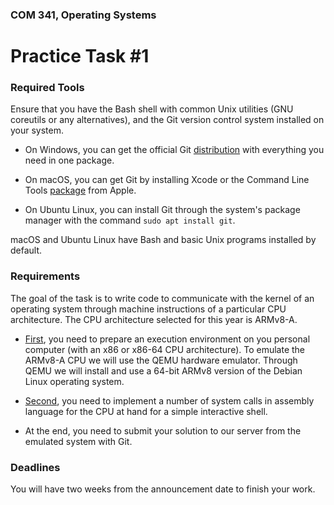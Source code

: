 ### COM 341, Operating Systems
# Practice Task #1

### Required Tools

Ensure that you have the Bash shell with common Unix utilities (GNU coreutils or
any alternatives), and the Git version control system installed on your system.

* On Windows, you can get the official Git
  [distribution](https://git-scm.com/downloads) with everything you need in one
  package.

* On macOS, you can get Git by installing Xcode or the Command Line Tools
  [package](https://developer.apple.com/opensource) from Apple.

* On Ubuntu Linux, you can install Git through the system's package manager with
  the command `sudo apt install git`.

macOS and Ubuntu Linux have Bash and basic Unix programs installed by default.

### Requirements

The goal of the task is to write code to communicate with the kernel of an
operating system through machine instructions of a particular CPU architecture.
The CPU architecture selected for this year is ARMv8-A.

* [First](https://github.com/auca/com.341/tree/master/Practice%201/debian/arm64),
  you need to prepare an execution environment on you personal computer (with an
  x86 or x86-64 CPU architecture). To emulate the ARMv8-A CPU we will use the
  QEMU hardware emulator. Through QEMU we will install and use a 64-bit ARMv8
  version of the Debian Linux operating system.

* [Second](https://github.com/auca/com.341/tree/master/Practice%201/ish), you
  need to implement a number of system calls in assembly language for the CPU at
  hand for a simple interactive shell.

* At the end, you need to submit your solution to our server from the emulated
  system with Git.

### Deadlines

You will have two weeks from the announcement date to finish your work.
